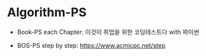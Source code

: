 # Algorithm-PS

- Book-PS each Chapter: 이것이 취업을 위한 코딩테스트다 with 파이썬

- BOS-PS step by step: https://www.acmicpc.net/step
